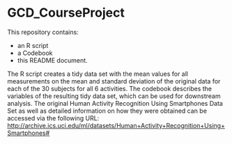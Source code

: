 GCD_CourseProject
=================
This repository contains:
- an R script
- a Codebook
- this README document.

The R script creates a tidy data set with the mean values for all measurements on the mean and standard deviation of the original data for each of the 30 subjects for all 6 activities. 
The codebook describes the variables of the resulting tidy data set, which can be used for downstream analysis. 
The original Human Activity Recognition Using Smartphones Data Set as well as detailed information on how they were obtained can be accessed via the following URL: http://archive.ics.uci.edu/ml/datasets/Human+Activity+Recognition+Using+Smartphones#
